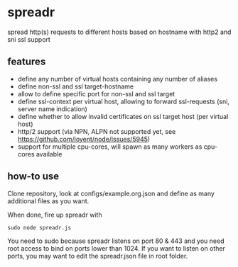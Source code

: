 # spreadr
spread http(s) requests to different hosts based on hostname with http2 and sni ssl support

## features

- define any number of virtual hosts containing any number of aliases
- define non-ssl and ssl target-hostname
- allow to define specific port for non-ssl and ssl target
- define ssl-context per virtual host, allowing to forward ssl-requests (sni, server name indication)
- define whether to allow invalid certificates on ssl target host (per virtual host)
- http/2 support (via NPN, ALPN not supported yet, see https://github.com/joyent/node/issues/5945)
- support for multiple cpu-cores, will spawn as many workers as cpu-cores available

## how-to use

Clone repository, look at configs/example.org.json and define as many additional files as you want.

When done, fire up spreadr with

	sudo node spreadr.js

You need to sudo because spreadr listens on port 80 & 443 and you need root access to bind on ports lower than 1024. If you want to listen on other ports, you may want to edit the spreadr.json file in root folder.
